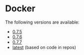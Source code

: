 # Docker

The following versions are available:

* [0.7.5](0.7.5)
* [0.7.6](0.7.6)
* [0.7.7](0.7.7)
* [latest](latest) (based on code in repos)
